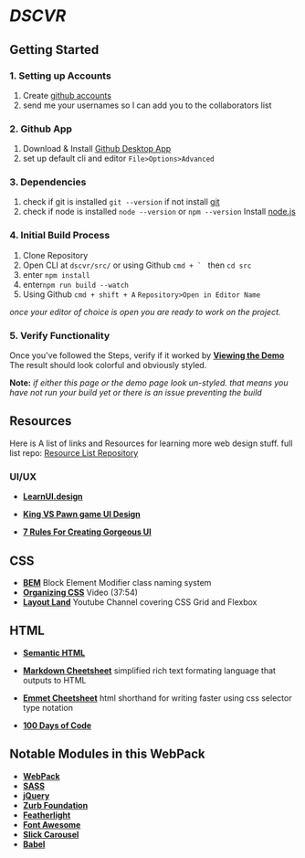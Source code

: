_**DSCVR**_
===


## Getting Started

### 1. Setting up Accounts
1. Create [github accounts](https://github.com/)
1. send me your usernames so I can add you to the collaborators list  

### 2. Github App
1. Download & Install [Github Desktop App](https://desktop.github.com/)
1. set up default cli and editor ``File>Options>Advanced``

### 3. Dependencies
1. check if git is installed ``git --version`` if not install [git](https://git-scm.com/downloads)
1. check if node is installed ``node --version`` or ``npm --version`` Install [node.js](https://nodejs.org/en/)

### 4. Initial Build Process

1. Clone Repository
1. Open CLI at ``dscvr/src/`` or using Github ``cmd + ` `` then ``cd src``
1. enter ``npm install``
1. enter``npm run build --watch``
1. Using Github ``cmd + shift + A`` ``Repository>Open in Editor Name``

_once your editor of choice is open you are ready to work on the project._

### 5. Verify Functionality
Once you've followed the Steps, verify if it worked by **[Viewing the Demo](demo.html)** The result should look colorful and obviously styled.

**Note:** _if either this page or the demo page look un-styled. that means you have not run your build yet or there is an issue preventing the build_


## Resources


Here is A list of links and Resources for learning more web design stuff. full list repo: [Resource List Repository](https://github.com/AndreBClark/WebStudentResources)


### UI/UX
* **[LearnUI.design](https://learnui.design/blog/)**

* **[King VS Pawn game UI Design](https://learnui.design/blog/king-vs-pawn-game-ui-design.html)**
* **[7 Rules For Creating Gorgeous UI](https://learnui.design/blog/7-rules-for-creating-gorgeous-ui-part-1.html)**

## CSS
* **[BEM](http://getbem.com/)** Block Element Modifier class naming system
* **[Organizing CSS](https://www.youtube.com/watch?v=IKFq2cSbQ4Q)** Video (37:54)
* **[Layout Land](https://www.youtube.com/channel/UC7TizprGknbDalbHplROtag)** Youtube Channel covering CSS Grid and Flexbox

## HTML
* **[Semantic HTML](https://html.com/semantic-markup/)**

* **[Markdown Cheetsheet](https://github.com/adam-p/markdown-here/wiki/Markdown-Cheatsheet)** simplified rich text formating language that outputs to HTML
* **[Emmet Cheetsheet](https://docs.emmet.io/cheat-sheet/)** html shorthand for writing faster using css selector type notation

* **[100 Days of Code](https://github.com/nas5w/100-days-of-code-frontend)**


## Notable Modules in this WebPack

* **[WebPack](https://webpack.js.org/concepts/)**
* **[SASS](https://sass-lang.com/)**
* **[jQuery](https://api.jquery.com/)**
* **[Zurb Foundation](https://foundation.zurb.com/sites/docs/)**
* **[Featherlight](https://github.com/noelboss/featherlight)**
* **[Font Awesome](https://fontawesome.com/icons?d=gallery)**
* **[Slick Carousel](http://kenwheeler.github.io/slick/)**
* **[Babel](https://babeljs.io/docs/en/)**
